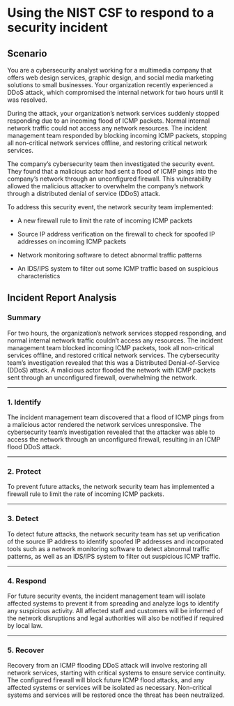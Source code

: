 # Using the NIST CSF to respond to a security incident
## Scenario
You are a cybersecurity analyst working for a multimedia company that offers web design services, graphic design, and social media marketing solutions to small businesses. Your organization recently experienced a DDoS attack, which compromised the internal network for two hours until it was resolved.

During the attack, your organization’s network services suddenly stopped responding due to an incoming flood of ICMP packets. Normal internal network traffic could not access any network resources. The incident management team responded by blocking incoming ICMP packets, stopping all non-critical network services offline, and restoring critical network services. 

The company’s cybersecurity team then investigated the security event. They found that a malicious actor had sent a flood of ICMP pings into the company’s network through an unconfigured firewall. This vulnerability allowed the malicious attacker to overwhelm the company’s network through a distributed denial of service (DDoS) attack. 

To address this security event, the network security team implemented: 

- A new firewall rule to limit the rate of incoming ICMP packets

- Source IP address verification on the firewall to check for spoofed IP addresses on incoming ICMP packets

- Network monitoring software to detect abnormal traffic patterns

- An IDS/IPS system to filter out some ICMP traffic based on suspicious characteristics

## Incident Report Analysis
### Summary
For two hours, the organization’s network services stopped responding, and normal internal network traffic couldn’t access any resources. The incident management team blocked incoming ICMP packets, took all non-critical services offline, and restored critical network services. The cybersecurity team’s investigation revealed that this was a Distributed Denial-of-Service (DDoS) attack. A malicious actor flooded the network with ICMP packets sent through an unconfigured firewall, overwhelming the network.

---
### 1. Identify
The incident management team discovered that a flood of ICMP pings from a malicious actor rendered the network services unresponsive. The cybersecurity team’s investigation revealed that the attacker was able to access the network through an unconfigured firewall, resulting in an ICMP flood DDoS attack.

---
### 2. Protect
To prevent future attacks, the network security team has implemented a firewall rule to limit the rate of incoming ICMP packets.

---
### 3. Detect
To detect future attacks, the network security team has set up verification of the source IP address to identify spoofed IP addresses and incorporated tools such as a network monitoring software to detect abnormal traffic patterns, as well as an IDS/IPS system to filter out suspicious ICMP traffic.

---
### 4. Respond
For future security events, the incident management team will isolate affected systems to prevent it from spreading and analyze logs to identify any suspicious activity. All affected staff and customers will be informed of the network disruptions and legal authorities will also be notified if required by local law.

---
### 5. Recover
Recovery from an ICMP flooding DDoS attack will involve restoring all network services, starting with critical systems to ensure service continuity. The configured firewall will block future ICMP flood attacks, and any affected systems or services will be isolated as necessary. Non-critical systems and services will be restored once the threat has been neutralized. 

